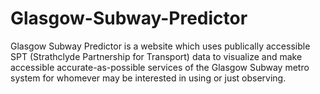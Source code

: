 # Glasgow-Subway-Predictor
Glasgow Subway Predictor is a website which uses publically accessible SPT (Strathclyde Partnership for Transport) data to visualize and make accessible accurate-as-possible services of the Glasgow Subway metro system for whomever may be interested in using or just observing.
